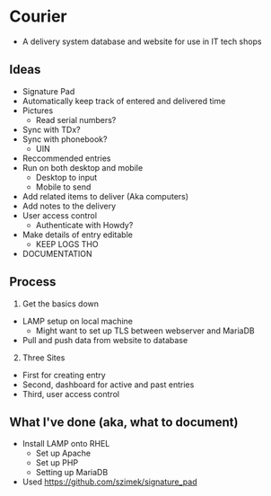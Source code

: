 # Courier
  - A delivery system database and website for use in IT tech shops

## Ideas
* Signature Pad
* Automatically keep track of entered and delivered time
* Pictures
  - Read serial numbers?
* Sync with TDx?
* Sync with phonebook?
  - UIN
* Reccommended entries
* Run on both desktop and mobile
  - Desktop to input
  - Mobile to send
* Add related items to deliver (Aka computers)
* Add notes to the delivery
* User access control
  - Authenticate with Howdy?
* Make details of entry editable
  - KEEP LOGS THO
* DOCUMENTATION 

## Process

1. Get the basics down
  - LAMP setup on local machine
    - Might want to set up TLS between webserver and MariaDB
  - Pull and push data from website to database
2. Three Sites
  - First for creating entry
  - Second, dashboard for active and past entries
  - Third, user access control

## What I've done (aka, what to document)
* Install LAMP onto RHEL
  - Set up Apache
  - Set up PHP
  - Setting up MariaDB
* Used https://github.com/szimek/signature_pad